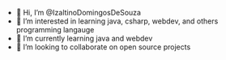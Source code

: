 - 👋 Hi, I’m @IzaltinoDomingosDeSouza
- 👀 I’m interested in learning java, csharp, webdev, and others programming langauge
- 🌱 I’m currently learning java and webdev
- 💞️ I’m looking to collaborate on open source projects
